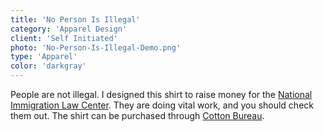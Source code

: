 ```yaml
---
title: 'No Person Is Illegal'
category: 'Apparel Design'
client: 'Self Initiated'
photo: 'No-Person-Is-Illegal-Demo.png'
type: 'Apparel'
color: 'darkgray'
---
```


People are not illegal. I designed this shirt to raise money for the [National Immigration Law Center](https://www.nilc.org/). They are doing vital work, and you should check them out. The shirt can be purchased through [Cotton Bureau](https://cottonbureau.com/products/npii#/1144516/tee-men-standard-tee-premium-heather-tri-blend-s).
